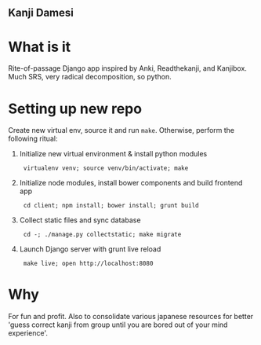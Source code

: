 Kanji Damesi
------------

# What is it

Rite-of-passage Django app inspired by Anki, Readthekanji, and Kanjibox.
Much SRS, very radical decomposition, so python.

# Setting up new repo

Create new virtual env, source it and run `make`. Otherwise, perform the
following ritual:

1. Initialize new virtual environment & install python modules

        virtualenv venv; source venv/bin/activate; make

2. Initialize node modules, install bower components and build frontend app

        cd client; npm install; bower install; grunt build

3. Collect static files and sync database

        cd -; ./manage.py collectstatic; make migrate

4. Launch Django server with grunt live reload

        make live; open http://localhost:8080

# Why

For fun and profit.
Also to consolidate various japanese resources for better 'guess correct kanji
from group until you are bored out of your mind experience'.
